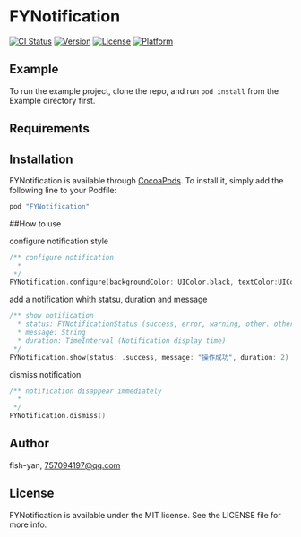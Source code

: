 # FYNotification

[![CI Status](http://img.shields.io/travis/fish-yan/FYNotification.svg?style=flat)](https://travis-ci.org/fish-yan/FYNotification)
[![Version](https://img.shields.io/cocoapods/v/FYNotification.svg)](http://cocoapods.org/pods/FYNotification)
[![License](https://img.shields.io/cocoapods/l/FYNotification.svg?style=flat)](http://cocoapods.org/pods/FYNotification)
[![Platform](https://img.shields.io/cocoapods/p/FYNotification.svg?style=flat)](http://cocoapods.org/pods/FYNotification)

## Example

To run the example project, clone the repo, and run `pod install` from the Example directory first.

## Requirements

## Installation

FYNotification is available through [CocoaPods](http://cocoapods.org). To install
it, simply add the following line to your Podfile:

```ruby
pod "FYNotification"
```

##How to use

configure notification style

```swift
/** configure notification
  * 
 */
FYNotification.configure(backgroundColor: UIColor.black, textColor:UIColor.white, fontSize: 15)
```

add a notification whith statsu, duration and message
```swift
/** show notification
  * status: FYNotificationStatus (success, error, warning, other. other hasn't status image)
  * message: String
  * duration: TimeInterval (Notification display time)
 */
FYNotification.show(status: .success, message: "操作成功", duration: 2)
```

dismiss notification
```swift
/** notification disappear immediately
  *
 */
FYNotification.dismiss()
```

## Author

fish-yan, 757094197@qq.com

## License

FYNotification is available under the MIT license. See the LICENSE file for more info.
